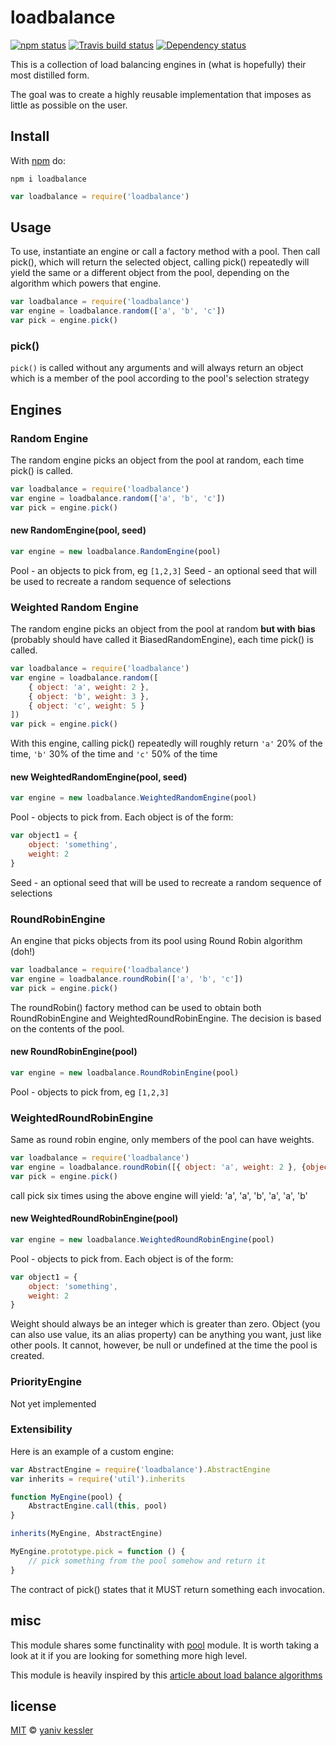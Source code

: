 # loadbalance

[![npm status](http://img.shields.io/npm/v/loadbalance.svg?style=flat-square)](https://www.npmjs.org/package/loadbalance) [![Travis build status](https://img.shields.io/travis/kessler/node-loadbalance.svg?style=flat-square&label=travis)](http://travis-ci.org/kessler/node-loadbalance) [![Dependency status](https://img.shields.io/david/kessler/node-loadbalance.svg?style=flat-square)](https://david-dm.org/kessler/node-loadbalance)

This is a collection of load balancing engines in (what is hopefully) their most distilled form. 

The goal was to create a highly reusable implementation that imposes as little as possible on the user.

## Install

With [npm](https://npmjs.org) do:

`npm i loadbalance`

```js
var loadbalance = require('loadbalance')
```

## Usage
To use, instantiate an engine or call a factory method with a pool. Then call pick(), which will return the selected object, calling pick() repeatedly will yield the same or a different object from the pool, depending on the algorithm which powers that engine.

```javascript
var loadbalance = require('loadbalance')
var engine = loadbalance.random(['a', 'b', 'c'])
var pick = engine.pick()
```

### pick()
`pick()` is called without any arguments and will always return an object which is a member of the pool according to the pool's selection strategy

## Engines

### Random Engine
The random engine picks an object from the pool at random, each time pick() is called.

```javascript
var loadbalance = require('loadbalance')
var engine = loadbalance.random(['a', 'b', 'c'])
var pick = engine.pick()
```

#### new RandomEngine(pool, seed)
```javascript
var engine = new loadbalance.RandomEngine(pool)
```
Pool - an objects to pick from, eg ```[1,2,3]```
Seed - an optional seed that will be used to recreate a random sequence of selections

### Weighted Random Engine
The random engine picks an object from the pool at random **but with bias** (probably should have called it BiasedRandomEngine), each time pick() is called.

```javascript
var loadbalance = require('loadbalance')
var engine = loadbalance.random([
    { object: 'a', weight: 2 }, 
    { object: 'b', weight: 3 }, 
    { object: 'c', weight: 5 }
])
var pick = engine.pick()
```
With this engine, calling pick() repeatedly will roughly return `'a'` 20% of the time, `'b'` 30% of the time and `'c'` 50% of the time

#### new WeightedRandomEngine(pool, seed)
```javascript
var engine = new loadbalance.WeightedRandomEngine(pool)
```

Pool - objects to pick from. Each object is of the form:
```javascript
var object1 = {
    object: 'something',
    weight: 2
}
```

Seed - an optional seed that will be used to recreate a random sequence of selections

### RoundRobinEngine
An engine that picks objects from its pool using Round Robin algorithm (doh!)

```javascript
var loadbalance = require('loadbalance')
var engine = loadbalance.roundRobin(['a', 'b', 'c'])
var pick = engine.pick()
```

The roundRobin() factory method can be used to obtain both RoundRobinEngine and WeightedRoundRobinEngine. The decision is based on the contents of the pool.

#### new RoundRobinEngine(pool) 
```javascript
var engine = new loadbalance.RoundRobinEngine(pool)
```
Pool - objects to pick from, eg ```[1,2,3]```

### WeightedRoundRobinEngine
Same as round robin engine, only members of the pool can have weights. 

```javascript
var loadbalance = require('loadbalance')
var engine = loadbalance.roundRobin([{ object: 'a', weight: 2 }, {object: 'b', weight: 1 }])
var pick = engine.pick()
```

call pick six times using the above engine will yield: 'a', 'a', 'b', 'a', 'a', 'b'

#### new WeightedRoundRobinEngine(pool) 
```javascript
var engine = new loadbalance.WeightedRoundRobinEngine(pool)
```
Pool - objects to pick from. Each object is of the form:
```javascript
var object1 = {
    object: 'something',
    weight: 2
}
```

Weight should always be an integer which is greater than zero. 
Object (you can also use value, its an alias property) can be anything you want, just like other pools. It cannot, however, be null or undefined at the time the pool is created.

### PriorityEngine
Not yet implemented

### Extensibility
Here is an example of a custom engine:
```javascript
var AbstractEngine = require('loadbalance').AbstractEngine
var inherits = require('util').inherits

function MyEngine(pool) {
    AbstractEngine.call(this, pool)
}

inherits(MyEngine, AbstractEngine)

MyEngine.prototype.pick = function () {
    // pick something from the pool somehow and return it
}

```
The contract of pick() states that it MUST return something each invocation.

## misc

This module shares some functinality with [pool](https://github.com/coopernurse/node-pool) module. It is worth taking a look at it if you are looking for something more high level.

This module is heavily inspired by this [article about load balance algorithms](https://devcentral.f5.com/articles/intro-to-load-balancing-for-developers-ndash-the-algorithms)


## license

[MIT](http://opensource.org/licenses/MIT) © [yaniv kessler](blog.yanivkessler.com)
